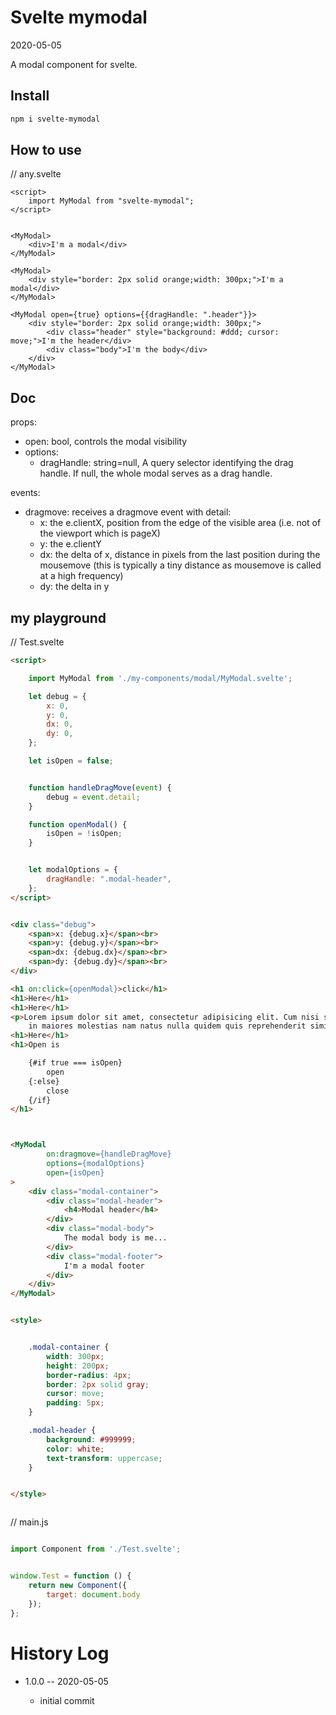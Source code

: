 Svelte mymodal
==========
2020-05-05


A modal component for svelte.



Install
------
```bash
npm i svelte-mymodal
```




How to use
-------

// any.svelte

```svelte
<script>
	import MyModal from "svelte-mymodal";
</script>


<MyModal> 
	<div>I'm a modal</div>
</MyModal>

<MyModal> 
	<div style="border: 2px solid orange;width: 300px;">I'm a modal</div>
</MyModal>

<MyModal open={true} options={{dragHandle: ".header"}}> 
	<div style="border: 2px solid orange;width: 300px;">
		<div class="header" style="background: #ddd; cursor: move;">I'm the header</div>
		<div class="body">I'm the body</div>
	</div>
</MyModal>
```




Doc
----------



props:

- open: bool, controls the modal visibility
- options: 
	- dragHandle: string=null,
         A query selector identifying the drag handle.
         If null, the whole modal serves as a drag handle.
         
events:

- dragmove: receives a dragmove event with detail:
	- x: the e.clientX, position from the edge of the visible area (i.e. not of the viewport which is pageX)
	- y: the e.clientY
	- dx: the delta of x, distance in pixels from the last position during the mousemove (this is typically a tiny distance as mousemove is called at a high frequency)
	- dy: the delta in y






my playground
-------

// Test.svelte

```html
<script>

    import MyModal from './my-components/modal/MyModal.svelte';

    let debug = {
        x: 0,
        y: 0,
        dx: 0,
        dy: 0,
    };

    let isOpen = false;


    function handleDragMove(event) {
        debug = event.detail;
    }

    function openModal() {
        isOpen = !isOpen;
    }


    let modalOptions = {
        dragHandle: ".modal-header",
    };
</script>


<div class="debug">
    <span>x: {debug.x}</span><br>
    <span>y: {debug.y}</span><br>
    <span>dx: {debug.dx}</span><br>
    <span>dy: {debug.dy}</span><br>
</div>

<h1 on:click={openModal}>click</h1>
<h1>Here</h1>
<h1>Here</h1>
<p>Lorem ipsum dolor sit amet, consectetur adipisicing elit. Cum nisi soluta tempore. Aliquid cum, cupiditate eius enim
    in maiores molestias nam natus nulla quidem quis reprehenderit similique ut, veritatis voluptates!</p>
<h1>Here</h1>
<h1>Open is

    {#if true === isOpen}
        open
    {:else}
        close
    {/if}
</h1>



<MyModal
        on:dragmove={handleDragMove}
        options={modalOptions}
        open={isOpen}
>
    <div class="modal-container">
        <div class="modal-header">
            <h4>Modal header</h4>
        </div>
        <div class="modal-body">
            The modal body is me...
        </div>
        <div class="modal-footer">
            I'm a modal footer
        </div>
    </div>
</MyModal>


<style>


    .modal-container {
        width: 300px;
        height: 200px;
        border-radius: 4px;
        border: 2px solid gray;
        cursor: move;
        padding: 5px;
    }

    .modal-header {
        background: #999999;
        color: white;
        text-transform: uppercase;
    }


</style>



```



// main.js

```js

import Component from './Test.svelte';


window.Test = function () {
    return new Component({
        target: document.body
    });
};

```


History Log
===============

- 1.0.0 -- 2020-05-05

    - initial commit
    




